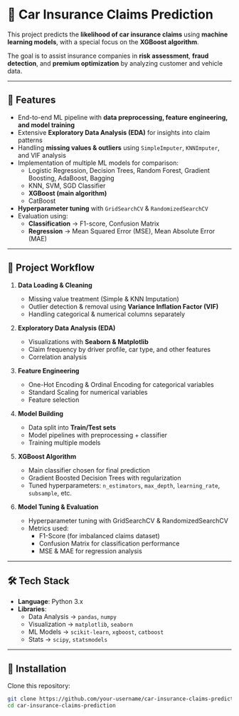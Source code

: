 # 🚗 Car Insurance Claims Prediction  

This project predicts the **likelihood of car insurance claims** using **machine learning models**, with a special focus on the **XGBoost algorithm**.  

The goal is to assist insurance companies in **risk assessment**, **fraud detection**, and **premium optimization** by analyzing customer and vehicle data.  

---

## 📌 Features
- End-to-end ML pipeline with **data preprocessing, feature engineering, and model training**  
- Extensive **Exploratory Data Analysis (EDA)** for insights into claim patterns  
- Handling **missing values & outliers** using `SimpleImputer`, `KNNImputer`, and VIF analysis  
- Implementation of multiple ML models for comparison:
  - Logistic Regression, Decision Trees, Random Forest, Gradient Boosting, AdaBoost, Bagging  
  - KNN, SVM, SGD Classifier  
  - **XGBoost (main algorithm)**  
  - CatBoost  
- **Hyperparameter tuning** with `GridSearchCV` & `RandomizedSearchCV`  
- Evaluation using:
  - **Classification** → F1-score, Confusion Matrix  
  - **Regression** → Mean Squared Error (MSE), Mean Absolute Error (MAE)  

---

## 📂 Project Workflow
1. **Data Loading & Cleaning**
   - Missing value treatment (Simple & KNN Imputation)  
   - Outlier detection & removal using **Variance Inflation Factor (VIF)**  
   - Handling categorical & numerical columns separately  

2. **Exploratory Data Analysis (EDA)**
   - Visualizations with **Seaborn & Matplotlib**  
   - Claim frequency by driver profile, car type, and other features  
   - Correlation analysis  

3. **Feature Engineering**
   - One-Hot Encoding & Ordinal Encoding for categorical variables  
   - Standard Scaling for numerical variables  
   - Feature selection  

4. **Model Building**
   - Data split into **Train/Test sets**  
   - Model pipelines with preprocessing + classifier  
   - Training multiple models  

5. **XGBoost Algorithm**
   - Main classifier chosen for final prediction  
   - Gradient Boosted Decision Trees with regularization  
   - Tuned hyperparameters: `n_estimators`, `max_depth`, `learning_rate`, `subsample`, etc.  

6. **Model Tuning & Evaluation**
   - Hyperparameter tuning with GridSearchCV & RandomizedSearchCV  
   - Metrics used:
     - F1-Score (for imbalanced claims dataset)  
     - Confusion Matrix for classification performance  
     - MSE & MAE for regression analysis  

---

## 🛠️ Tech Stack
- **Language**: Python 3.x  
- **Libraries**:  
  - Data Analysis → `pandas`, `numpy`  
  - Visualization → `matplotlib`, `seaborn`  
  - ML Models → `scikit-learn`, `xgboost`, `catboost`  
  - Stats → `scipy`, `statsmodels`  

---

## 🚀 Installation
Clone this repository:
```bash
git clone https://github.com/your-username/car-insurance-claims-prediction.git
cd car-insurance-claims-prediction
